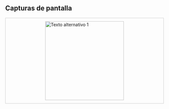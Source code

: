 ## Capturas de pantalla 
<div style="display: flex; justify-content: space-around; margin-bottom: 20px; border: 1px solid #ccc; padding: 10px;">
    <img src="ss/App-jpeg" alt="Texto alternativo 1" width="250">
</div>